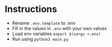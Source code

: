 # Instructions

- Rename `.env.template` to .env
- Fill in the values in `.env` with your own values
- Load env variables `export $(xargs <.env)`
- Run using `python3 main.py`